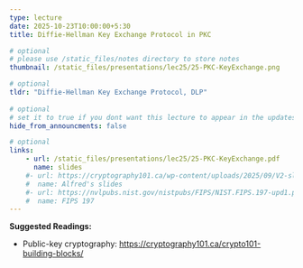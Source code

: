 ```yaml
---
type: lecture
date: 2025-10-23T10:00:00+5:30
title: Diffie-Hellman Key Exchange Protocol in PKC 

# optional
# please use /static_files/notes directory to store notes
thumbnail: /static_files/presentations/lec25/25-PKC-KeyExchange.png

# optional
tldr: "Diffie-Hellman Key Exchange Protocol, DLP"
  
# optional
# set it to true if you dont want this lecture to appear in the updates section
hide_from_announcments: false

# optional
links: 
    - url: /static_files/presentations/lec25/25-PKC-KeyExchange.pdf
      name: slides
    #- url: https://cryptography101.ca/wp-content/uploads/2025/09/V2-slides-Crypto101.pdf
    #  name: Alfred's slides
    #- url: https://nvlpubs.nist.gov/nistpubs/FIPS/NIST.FIPS.197-upd1.pdf
    #  name: FIPS 197
---
```

<!-- Other additional contents using markdown -->
**Suggested Readings:**

- Public-key cryptography: https://cryptography101.ca/crypto101-building-blocks/